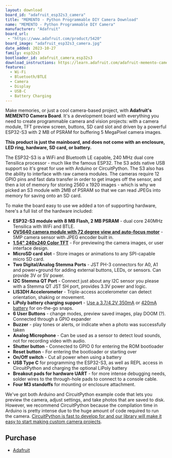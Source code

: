 ```yaml
---
layout: download
board_id: "adafruit_esp32s3_camera"
title: "MEMENTO - Python Programmable DIY Camera Download"
name: "MEMENTO - Python Programmable DIY Camera"
manufacturer: "Adafruit"
board_url:
 - "https://www.adafruit.com/product/5420"
board_image: "adafruit_esp32s3_camera.jpg"
date_added: 2023-10-27
family: esp32s3
bootloader_id: adafruit_camera_esp32s3
download_instructions: https://learn.adafruit.com/adafruit-memento-camera-board/install-circuitpython
features:
  - Wi-Fi
  - Bluetooth/BTLE
  - Camera
  - Display
  - USB-C
  - Battery Charging
---
```


Make memories, or just a cool camera-based project, with **Adafruit's MEMENTO Camera Board**. It's a development board with everything you need to create programmable camera and vision projects: with a camera module, TFT preview screen, buttons, SD card slot and driven by a powerful ESP32-S3 with 2 MB of PSRAM for buffering 5 MegaPixel camera images.

**This product is just the mainboard, and does not come with an enclosure, LED ring, hardware, SD card, or battery.**

The ESP32-S3 is a WiFi and Bluetooth LE capable, 240 MHz dual core Tensilica processor - much like the famous ESP32. The S3 adds native USB support so it's great for use with Arduino or CircuitPython. The S3 also has the ability to interface with raw camera modules. The cameras require 12 GPIO pins and fast data transfer in order to get images off the sensor, and then a lot of memory for storing 2560 x 1920 images - which is why we picked an S3 module with 2MB of PSRAM so that we can read JPEGs into memory for saving onto an SD card.

To make the board easy to use we added a ton of supporting hardware, here's a full list of the hardware included:

- **ESP32-S3 module with 8 MB Flash, 2 MB PSRAM** - dual core 240MHz Tensilica with WiFi and BTLE.
- [**OV5640 camera module with 72 degree view and auto-focus motor**](https://www.adafruit.com/product/5840) - 5MP camera sensor with JPEG encoder built in.
- [**1.54" 240x240 Color TFT**](https://www.adafruit.com/product/4421) - For previewing the camera images, or user interface design.
- **MicroSD card slot** - Store images or animations to any SPI-capable micro SD card.
- **Two Digital/Analog Stemma Ports** - JST PH-3 connectors for A0, A1 and power+ground for adding external buttons, LEDs, or sensors. Can provide 3V or 5V power.
- **I2C Stemma QT Port** - Connect just about any I2C sensor you please with a Stemma QT JST SH port, provides 3.3V power and logic.
- **LIS3DH Accelerometer** - Triple-access accelerometer can detect orientation, shaking or movement.
- **LiPoly battery charging support** - [Use a 3.7/4.2V 350mA](https://www.adafruit.com/product/4237) or [420mA battery](https://www.adafruit.com/product/4236) for on-the-go snaps.
- **6 User Buttons** - change modes, preview saved images, play DOOM (?). Connected through a GPIO expander
- **Buzzer** - play tones or alerts, or indicate when a photo was successfully taken
- **Analog Microphone** - Can be used as a sensor to detect loud sounds, not for recording video with audio.
- **Shutter button** - Connected to GPIO 0 for entering the ROM bootloader
- **Reset button** - For entering the bootloader or starting over
- **On/Off switch** - Cut all power when using a battery
- **USB Type C** for programming the ESP32-S3, as well as REPL access in CircuitPython and charging the optional LiPoly battery
- **Breakout pads for hardware UART** - for more intense debugging needs, solder wires to the through-hole pads to connect to a console cable.
- **Four M3 standoffs** for mounting or enclosure attachment.

We've got both Arduino and CircuitPython example code that lets you preview the camera, adjust settings, and take photos that are saved to disk. However, we recommend CircuitPython because the compilation time in Arduino is pretty intense due to the huge amount of code required to run the camera. [CircuitPython is fast to develop for and our library will make it easy to start making custom camera projects](https://github.com/adafruit/Adafruit_CircuitPython_PyCamera).

## Purchase

* [Adafruit](https://www.adafruit.com/product/5420)
